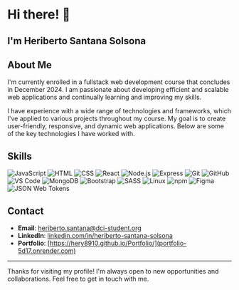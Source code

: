 # Hi there! 👋
## I'm Heriberto Santana Solsona 

## About Me
I'm currently enrolled in a fullstack web development course that concludes in December 2024. I am passionate about developing efficient and scalable web applications and continually learning and improving my skills.

I have experience with a wide range of technologies and frameworks, which I've applied to various projects throughout my course. My goal is to create user-friendly, responsive, and dynamic web applications. Below are some of the key technologies I have worked with.

## Skills

![JavaScript](https://img.shields.io/badge/-JavaScript-000?&logo=JavaScript)
![HTML](https://img.shields.io/badge/-HTML5-000?&logo=HTML5)
![CSS](https://img.shields.io/badge/-CSS3-000?&logo=CSS3)
![React](https://img.shields.io/badge/-React-000?&logo=React)
![Node.js](https://img.shields.io/badge/-Node.js-000?&logo=Node.js)
![Express](https://img.shields.io/badge/-Express-000?&logo=Express)
![Git](https://img.shields.io/badge/-Git-000?&logo=Git)
![GitHub](https://img.shields.io/badge/-GitHub-000?&logo=GitHub)
![VS Code](https://img.shields.io/badge/-VS%20Code-000?&logo=Visual%20Studio%20Code)
![MongoDB](https://img.shields.io/badge/-MongoDB-000?&logo=MongoDB)
![Bootstrap](https://img.shields.io/badge/-Bootstrap-000?&logo=Bootstrap)
![SASS](https://img.shields.io/badge/-SASS-000?&logo=SASS)
![Linux](https://img.shields.io/badge/-Linux-000?&logo=Linux)
![npm](https://img.shields.io/badge/-npm-000?&logo=npm)
![Figma](https://img.shields.io/badge/-Figma-000?&logo=Figma)
![JSON Web Tokens](https://img.shields.io/badge/-JWT-000?&logo=JSON%20Web%20Tokens)


## Contact
- **Email**: [heriberto.santana@dci-student.org](mailto:heriberto.santana@dci-student.org)
- **LinkedIn**: [linkedin.com/in/heriberto-santana-solsona](https://www.linkedin.com/in/heriberto-santana-solsona-7366342b2/)
- **Portfolio**: [https://hery8910.github.io/Portfolio/](portfolio-5d17.onrender.com)

---

Thanks for visiting my profile! I'm always open to new opportunities and collaborations. Feel free to get in touch with me.



<!---
Hery8910/Hery8910 is a ✨ special ✨ repository because its `README.md` (this file) appears on your GitHub profile.
You can click the Preview link to take a look at your changes.
--->
